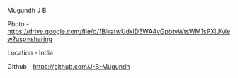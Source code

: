Mugundh J B

Photo - https://drive.google.com/file/d/1BlkatwUdxlD5WA4vGpbtvWtsWM1sPXlJ/view?usp=sharing

Location - India

Github - https://github.com/J-B-Mugundh
